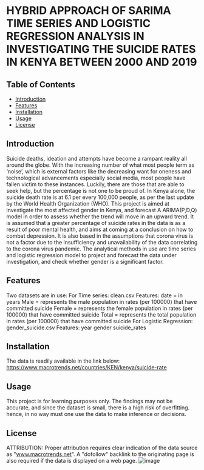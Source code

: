 # HYBRID APPROACH OF SARIMA TIME SERIES AND LOGISTIC REGRESSION ANALYSIS IN   INVESTIGATING THE SUICIDE RATES IN KENYA BETWEEN 2000 AND 2019



## Table of Contents

- [Introduction](#introduction)
- [Features](#features)
- [Installation](#installation)
- [Usage](#usage)
- [License](#license)

## Introduction

Suicide deaths, ideation and attempts have become a rampant reality all around the globe. With the increasing number of what most people term as ‘noise’, which is external factors like the decreasing want for oneness and technological advancements especially social media, most people have fallen victim to these instances. Luckily, there are those that are able to seek help, but the percentage is not one to be proud of. In Kenya alone, the suicide death rate is at 6.1 per every 100,000 people, as per the last update by the World Health Organization (WHO).
This project is aimed at investigate the most affected gender in Kenya, and forecast A ARIMA(P,D,Q) model in order to assess whether the trend will move in an upward trend. It is assumed that a greater percentage of suicide rates in the data is as a result of poor mental health, and aims at coming at a conclusion on how to combat depression.
It is also based in the assumptions that corona virus is not a factor due to the insufficiency and unavailability of the data correlating to the corona virus pandemic.
The analytical methods in use are time series and logistic regression model to project and forecast the data under investigation, and check whether gender is a significant factor.


## Features
Two datasets are in use:
For Time series: clean.csv
Features: date = in years
          Male = represents the male population in rates (per 100000) that have committed suicide
          Female = represents the female population in rates (per 100000) that have committed suicide
          Total = represents the total population in rates (per 100000) that have committed suicide
For Logistic Regression: gender_suicide.csv
Features: year
          gender
          suicide_rates


## Installation

The data is readily available in the link below:
https://www.macrotrends.net/countries/KEN/kenya/suicide-rate

## Usage

This project is for learning purposes only. The findings may not be accurate, and since the dataset is small, there is a high risk of overfitting. hence, in no way must one use the data to make inference or decisions.

## License

ATTRIBUTION: Proper attribution requires clear indication of the data source as "www.macrotrends.net".
A "dofollow" backlink to the originating page is also required if the data is displayed on a web page.
![image](https://github.com/Rein101/Hybrid_approach_python/assets/99647297/a7059f4e-aaaf-49fd-8d7e-ce53b47c9458)

